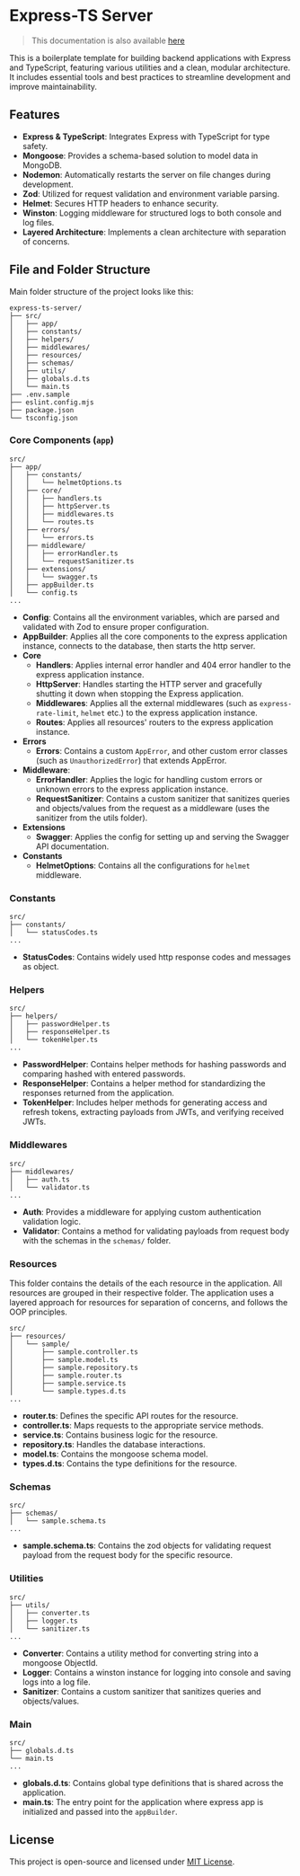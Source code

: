 # Express-TS Server

> This documentation is also available [here](https://caganseyrek.com/projects/ts-express-next)

This is a boilerplate template for building backend applications with Express and TypeScript, featuring various utilities and a clean, modular architecture. It includes essential tools and best practices to streamline development and improve maintainability.

## Features

- **Express & TypeScript**: Integrates Express with TypeScript for type safety.
- **Mongoose**: Provides a schema-based solution to model data in MongoDB.
- **Nodemon**: Automatically restarts the server on file changes during development.
- **Zod**: Utilized for request validation and environment variable parsing.
- **Helmet**: Secures HTTP headers to enhance security.
- **Winston**: Logging middleware for structured logs to both console and log files.
- **Layered Architecture**: Implements a clean architecture with separation of concerns.

## File and Folder Structure

Main folder structure of the project looks like this:

```
express-ts-server/
├── src/
│   ├── app/
│   ├── constants/
│   ├── helpers/
│   ├── middlewares/
│   ├── resources/
│   ├── schemas/
│   ├── utils/
│   ├── globals.d.ts
│   └── main.ts
├── .env.sample
├── eslint.config.mjs
├── package.json
└── tsconfig.json
```

### Core Components (`app`)

```
src/
├── app/
│   ├── constants/
│   │   └── helmetOptions.ts
│   ├── core/
│   │   ├── handlers.ts
│   │   ├── httpServer.ts
│   │   ├── middlewares.ts
│   │   └── routes.ts
│   ├── errors/
│   │   └── errors.ts
│   ├── middleware/
│   │   ├── errorHandler.ts
│   │   └── requestSanitizer.ts
│   ├── extensions/
│   │   └── swagger.ts
│   ├── appBuilder.ts
│   └── config.ts
...
```

- **Config**: Contains all the environment variables, which are parsed and validated with Zod to ensure proper configuration.
- **AppBuilder**: Applies all the core components to the express application instance, connects to the database, then starts the http server.
- **Core**
  - **Handlers**: Applies internal error handler and 404 error handler to the express application instance.
  - **HttpServer**: Handles starting the HTTP server and gracefully shutting it down when stopping the Express application.
  - **Middlewares**: Applies all the external middlewares (such as `express-rate-limit`, `helmet` etc.) to the express application instance.
  - **Routes**: Applies all resources' routers to the express application instance.
- **Errors**
  - **Errors**: Contains a custom `AppError`, and other custom error classes (such as `UnauthorizedError`) that extends AppError.
- **Middleware**:
  - **ErrorHandler**: Applies the logic for handling custom errors or unknown errors to the express application instance.
  - **RequestSanitizer**: Contains a custom sanitizer that sanitizes queries and objects/values from the request as a middleware (uses the sanitizer from the utils folder).
- **Extensions**
  - **Swagger**: Applies the config for setting up and serving the Swagger API documentation.
- **Constants**
  - **HelmetOptions**: Contains all the configurations for `helmet` middleware.

### Constants

```
src/
├── constants/
│   └── statusCodes.ts
...
```

- **StatusCodes**: Contains widely used http response codes and messages as object.

### Helpers

```
src/
├── helpers/
│   ├── passwordHelper.ts
│   ├── responseHelper.ts
│   └── tokenHelper.ts
...
```

- **PasswordHelper**: Contains helper methods for hashing passwords and comparing hashed with entered passwords.
- **ResponseHelper**: Contains a helper method for standardizing the responses returned from the application.
- **TokenHelper**: Includes helper methods for generating access and refresh tokens, extracting payloads from JWTs, and verifying received JWTs.

### Middlewares

```
src/
├── middlewares/
│   ├── auth.ts
│   └── validator.ts
...
```

- **Auth**: Provides a middleware for applying custom authentication validation logic.
- **Validator**: Contains a method for validating payloads from request body with the schemas in the `schemas/` folder.

### Resources

This folder contains the details of the each resource in the application. All resources are grouped in their respective folder. The application uses a layered approach for resources for separation of concerns, and follows the OOP principles.

```
src/
├── resources/
│   └── sample/
│       ├── sample.controller.ts
│       ├── sample.model.ts
│       ├── sample.repository.ts
│       ├── sample.router.ts
│       ├── sample.service.ts
│       └── sample.types.d.ts
...
```

- **router.ts**: Defines the specific API routes for the resource.
- **controller.ts**: Maps requests to the appropriate service methods.
- **service.ts**: Contains business logic for the resource.
- **repository.ts**: Handles the database interactions.
- **model.ts**: Contains the mongoose schema model.
- **types.d.ts**: Contains the type definitions for the resource.

### Schemas

```
src/
├── schemas/
│   └── sample.schema.ts
...
```

- **sample.schema.ts**: Contains the zod objects for validating request payload from the request body for the specific resource.

### Utilities

```
src/
├── utils/
│   ├── converter.ts
│   ├── logger.ts
│   └── sanitizer.ts
...
```

- **Converter**: Contains a utility method for converting string into a mongoose ObjectId.
- **Logger**: Contains a winston instance for logging into console and saving logs into a log file.
- **Sanitizer**: Contains a custom sanitizer that sanitizes queries and objects/values.

### Main

```
src/
├── globals.d.ts
└── main.ts
...
```

- **globals.d.ts**: Contains global type definitions that is shared across the application.
- **main.ts**: The entry point for the application where express app is initialized and passed into the `appBuilder`.

## License

This project is open-source and licensed under [MIT License](https://github.com/caganseyrek/ts-express-next/blob/main/LICENSE).
